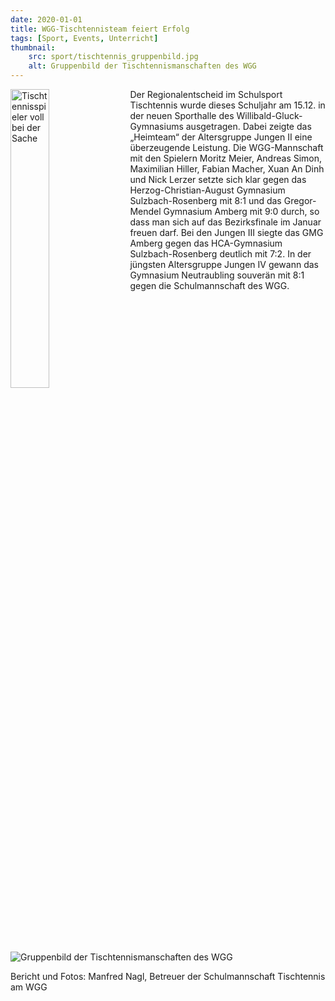 ```yaml
---
date: 2020-01-01
title: WGG-Tischtennisteam feiert Erfolg
tags: [Sport, Events, Unterricht]
thumbnail: 
    src: sport/tischtennis_gruppenbild.jpg
    alt: Gruppenbild der Tischtennismanschaften des WGG
---
```

<img src="/images/sport/tischtennis_spiel.jpg" alt="Tischtennisspieler voll bei der Sache" style="float: left; margin-right: 15px; width: 35%; margin-bottom: 15px"></img>
<p> 
    Der Regionalentscheid im Schulsport Tischtennis wurde dieses Schuljahr am 15.12. in der neuen Sporthalle des Willibald-Gluck-Gymnasiums ausgetragen. 
    Dabei zeigte das „Heimteam“ der Altersgruppe Jungen II eine überzeugende Leistung. Die WGG-Mannschaft mit den Spielern Moritz Meier, Andreas Simon, Maximilian Hiller, Fabian 
    Macher, Xuan An Dinh und Nick Lerzer setzte sich klar gegen das Herzog-Christian-August Gymnasium Sulzbach-Rosenberg mit 8:1 und das Gregor-Mendel Gymnasium Amberg mit 9:0 
    durch, so dass man sich auf das Bezirksfinale im Januar freuen darf. Bei den Jungen III siegte das GMG Amberg gegen das HCA-Gymnasium Sulzbach-Rosenberg deutlich mit 7:2. 
    In der jüngsten Altersgruppe Jungen IV gewann das Gymnasium Neutraubling souverän mit 8:1 gegen die Schulmannschaft des WGG.
</p>
<img src="/images/sport/tischtennis_gruppenbild.jpg" alt="Gruppenbild der Tischtennismanschaften des WGG"></img>
<p>
    Bericht und Fotos: Manfred Nagl, Betreuer der Schulmannschaft Tischtennis am WGG
</p>
